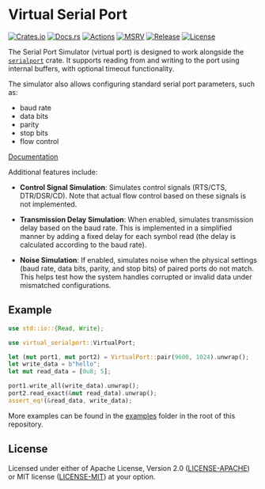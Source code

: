 # Virtual Serial Port

[![Crates.io][crates-badge]][crates]
[![Docs.rs][docs-badge]][docs]
[![Actions][actions-badge]][actions]
[![MSRV][msrv-badge]][msrv]
[![Release][release-badge]][release]
[![License][license-badge]][license]

[crates-badge]: https://img.shields.io/crates/v/virtual-serialport.svg
[crates]: https://crates.io/crates/virtual-serialport
[docs-badge]: https://docs.rs/virtual-serialport/badge.svg
[docs]: https://docs.rs/virtual-serialport
[actions-badge]: https://github.com/dmidem/virtual-serialport/workflows/CI/badge.svg
[actions]: https://github.com/dmidem/virtual-serialport/actions/workflows/ci.yml=branch%3Amain
[msrv-badge]: https://img.shields.io/crates/msrv/virtual-serialport.svg
[msrv]: https://github.com/dmidem/virtual-serialport/Cargo.toml
[release-badge]: https://img.shields.io/github/v/release/dmidem/virtual-serialport.svg
[release]: https://github.com/dmidem/virtual-serialport/releases/latest
[license-badge]: https://img.shields.io/crates/l/virtual-serialport.svg
[license]: #license

The Serial Port Simulator (virtual port) is designed to work alongside the
[`serialport`](https://crates.io/crates/serialport) crate. It supports
reading from and writing to the port using internal buffers, with optional
timeout functionality.

The simulator also allows configuring standard serial port parameters, such as:

- baud rate
- data bits
- parity
- stop bits
- flow control

[Documentation](https://docs.rs/virtual-serialport)

Additional features include:

- **Control Signal Simulation**: Simulates control signals (RTS/CTS,
  DTR/DSR/CD). Note that actual flow control based on these signals is not
  implemented.

- **Transmission Delay Simulation**: When enabled, simulates transmission delay
  based on the baud rate. This is implemented in a simplified manner by adding
  a fixed delay for each symbol read (the delay is calculated according to the
  baud rate).

- **Noise Simulation**: If enabled, simulates noise when the physical settings
  (baud rate, data bits, parity, and stop bits) of paired ports do not match.
  This helps test how the system handles corrupted or invalid data under
  mismatched configurations.

## Example

```rust
use std::io::{Read, Write};

use virtual_serialport::VirtualPort;

let (mut port1, mut port2) = VirtualPort::pair(9600, 1024).unwrap();
let write_data = b"hello";
let mut read_data = [0u8; 5];

port1.write_all(write_data).unwrap();
port2.read_exact(&mut read_data).unwrap();
assert_eq!(&read_data, write_data);
```

More examples can be found in the [examples](examples) folder in the root of this repository.

## License

Licensed under either of Apache License, Version 2.0 ([LICENSE-APACHE](LICENSE-APACHE)) or MIT license ([LICENSE-MIT](LICENSE-MIT)) at your option.

